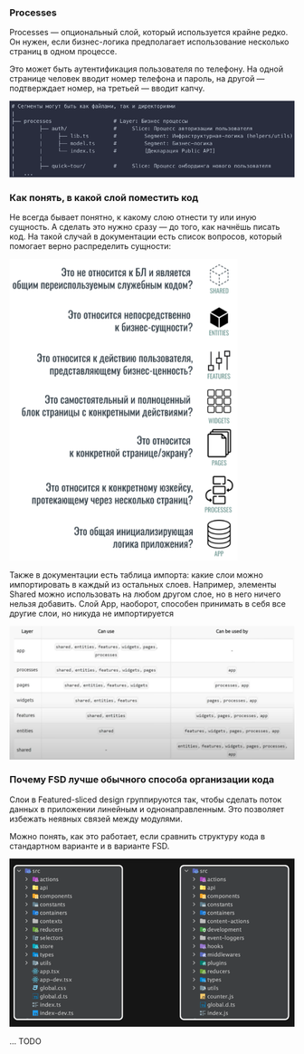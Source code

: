 ### Processes

Processes — опциональный слой, который используется крайне редко. Он нужен, если бизнес-логика предполагает использование несколько страниц в одном процессе.

Это может быть аутентификация пользователя по телефону. На одной странице человек вводит номер телефона и пароль, на другой — подтверждает номер, на третьей — вводит капчу.

![Proseecces](./assets/1_prosseces_example.png)

### Как понять, в какой слой поместить код

Не всегда бывает понятно, к какому слою отнести ту или иную сущность. А сделать это нужно сразу — до того, как начнёшь писать код. На такой случай в документации есть список вопросов, который помогает верно распределить сущности:

![Proseecces](./assets/derively_undestand.png)

Также в документации есть таблица импорта: какие слои можно импортировать в каждый из остальных слоев. Например, элементы Shared можно использовать на любом другом слое, но в него ничего нельзя добавить. Слой App, наоборот, способен принимать в себя все другие слои, но никуда не импортируется

![Proseecces](./assets/data_flow.png)

### Почему FSD лучше обычного способа организации кода

Слои в Featured-sliced design группируются так, чтобы сделать поток данных в приложении линейным и однонаправленным. Это позволяет избежать неявных связей между модулями.

Можно понять, как это работает, если сравнить структуру кода в стандартном варианте и в варианте FSD.

![Proseecces](./assets/classic_structure.png)

... TODO
